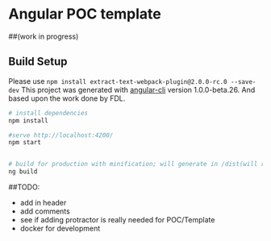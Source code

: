 # Angular POC template 
##(work in progress)

## Build Setup
Please use `npm install extract-text-webpack-plugin@2.0.0-rc.0 --save-dev`
This project was generated with [angular-cli](https://github.com/angular/angular-cli) version 1.0.0-beta.26. And based upon the work done by FDL.

``` bash
# install dependencies
npm install

#serve http://localhost:4200/
npm start


# build for production with minification; will generate in /dist(will run SASS separately)
ng build
```

##TODO:
- add in header
- add comments
- see if adding protractor is really needed for POC/Template
- docker for development